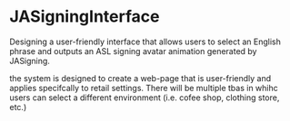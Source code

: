# JASigningInterface
Designing a user-friendly interface that allows users to select an English phrase and outputs an  ASL signing avatar animation generated by JASigning.

the system is designed to create a web-page that is user-friendly and applies specifcally to retail settings. There will be multiple tbas in whihc users can select a different environment (i.e. cofee shop, clothing store, etc.)
